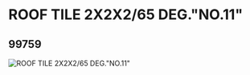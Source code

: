 # ROOF TILE 2X2X2/65 DEG."NO.11"
## 99759
![ROOF TILE 2X2X2/65 DEG."NO.11"](https://lc-www-live-s.legocdn.com/media/bricks/5/2/4652468.jpg)